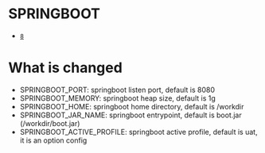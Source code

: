# SPRINGBOOT

* [`8`](https://github.com/kuituoshi/docker/blob/master/springboot/8/Dockerfile)

# What is changed

* SPRINGBOOT_PORT: springboot listen port, default is 8080
* SPRINGBOOT_MEMORY: springboot heap size, default is 1g
* SPRINGBOOT_HOME: springboot home directory, default is /workdir
* SPRINGBOOT_JAR_NAME: springboot entrypoint, default is boot.jar (/workdir/boot.jar)
* SPRINGBOOT_ACTIVE_PROFILE: springboot active profile, default is uat, it is an option config
